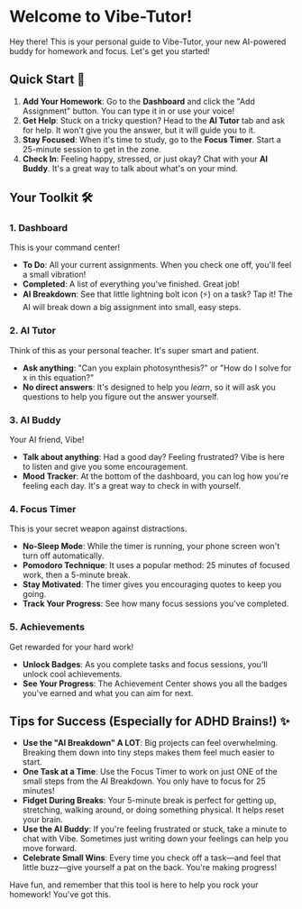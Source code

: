 # Welcome to Vibe-Tutor!

Hey there! This is your personal guide to Vibe-Tutor, your new AI-powered buddy for homework and focus. Let's get you started!

## Quick Start 🚀

1.  **Add Your Homework**: Go to the **Dashboard** and click the "Add Assignment" button. You can type it in or use your voice!
2.  **Get Help**: Stuck on a tricky question? Head to the **AI Tutor** tab and ask for help. It won't give you the answer, but it will guide you to it.
3.  **Stay Focused**: When it's time to study, go to the **Focus Timer**. Start a 25-minute session to get in the zone.
4.  **Check In**: Feeling happy, stressed, or just okay? Chat with your **AI Buddy**. It's a great way to talk about what's on your mind.

## Your Toolkit 🛠️

### 1. Dashboard
This is your command center!
- **To Do**: All your current assignments. When you check one off, you'll feel a small vibration!
- **Completed**: A list of everything you've finished. Great job!
- **AI Breakdown**: See that little lightning bolt icon (⚡️) on a task? Tap it! The AI will break down a big assignment into small, easy steps.

### 2. AI Tutor
Think of this as your personal teacher. It's super smart and patient.
- **Ask anything**: "Can you explain photosynthesis?" or "How do I solve for x in this equation?"
- **No direct answers**: It's designed to help you *learn*, so it will ask you questions to help you figure out the answer yourself.

### 3. AI Buddy
Your AI friend, Vibe!
- **Talk about anything**: Had a good day? Feeling frustrated? Vibe is here to listen and give you some encouragement.
- **Mood Tracker**: At the bottom of the dashboard, you can log how you're feeling each day. It's a great way to check in with yourself.

### 4. Focus Timer
This is your secret weapon against distractions.
- **No-Sleep Mode**: While the timer is running, your phone screen won't turn off automatically.
- **Pomodoro Technique**: It uses a popular method: 25 minutes of focused work, then a 5-minute break.
- **Stay Motivated**: The timer gives you encouraging quotes to keep you going.
- **Track Your Progress**: See how many focus sessions you've completed.

### 5. Achievements
Get rewarded for your hard work!
- **Unlock Badges**: As you complete tasks and focus sessions, you'll unlock cool achievements.
- **See Your Progress**: The Achievement Center shows you all the badges you've earned and what you can aim for next.

## Tips for Success (Especially for ADHD Brains!) ✨

-   **Use the "AI Breakdown" A LOT**: Big projects can feel overwhelming. Breaking them down into tiny steps makes them feel much easier to start.
-   **One Task at a Time**: Use the Focus Timer to work on just ONE of the small steps from the AI Breakdown. You only have to focus for 25 minutes!
-   **Fidget During Breaks**: Your 5-minute break is perfect for getting up, stretching, walking around, or doing something physical. It helps reset your brain.
-   **Use the AI Buddy**: If you're feeling frustrated or stuck, take a minute to chat with Vibe. Sometimes just writing down your feelings can help you move forward.
-   **Celebrate Small Wins**: Every time you check off a task—and feel that little buzz—give yourself a pat on the back. You're making progress!

Have fun, and remember that this tool is here to help you rock your homework! You've got this.